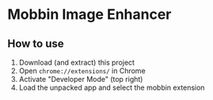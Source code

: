 # Mobbin Image Enhancer

## How to use

1. Download (and extract) this project
2. Open `chrome://extensions/` in Chrome
3. Activate "Developer Mode" (top right)
4. Load the unpacked app and select the mobbin extension
